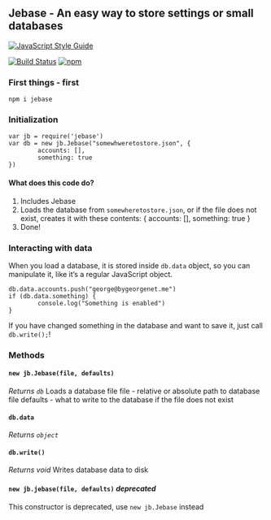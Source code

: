 ## Jebase - An easy way to store settings or small databases
[![JavaScript Style Guide](https://rawcdn.githack.com/standard/standard/master/badge.svg)](https://github.com/standard/standard)

[![Build Status](https://travis-ci.com/GeorgeBgk/jebase.svg?branch=master)](https://travis-ci.com/GeorgeBgk/jebase)
[![npm](https://img.shields.io/npm/dy/jebase.svg)](https://npmjs.org/package/jebase)
### First things - first
`npm i jebase`

### Initialization
	var jb = require('jebase')
	var db = new jb.Jebase("somewhweretostore.json", {
			accounts: [],
			something: true
	})
#### What does this code do?
1. Includes Jebase
2. Loads the database from `somewheretostore.json`, or if the file does not exist, creates it with these contents: 
		{
			accounts: [],
			something: true
		}
3. Done!
### Interacting with data
When you load a database, it is stored inside `db.data` object, so you can manipulate it, like it’s a regular JavaScript object.

	db.data.accounts.push("george@bygeorgenet.me")
	if (db.data.something) {
			console.log("Something is enabled")
	}
	
If you have changed something in the database and want to save it, just call `db.write();`!

### Methods
#### `new jb.Jebase(file, defaults)`
_Returns `db`_
Loads a database file
file - relative or absolute path to database file
defaults - what to write to the database if the file does not exist
#### `db.data`
_Returns `object`_
#### `db.write()`
_Returns void_
Writes database data to disk
#### `new jb.jebase(file, defaults)` _deprecated_
This constructor is deprecated, use `new jb.Jebase` instead
